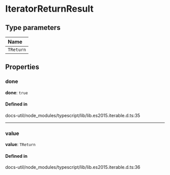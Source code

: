 # IteratorReturnResult

## Type parameters

| Name |
| :------ |
| `TReturn` | `object` |

## Properties

### done

 **done**: ``true``

#### Defined in

docs-util/node_modules/typescript/lib/lib.es2015.iterable.d.ts:35

___

### value

 **value**: `TReturn`

#### Defined in

docs-util/node_modules/typescript/lib/lib.es2015.iterable.d.ts:36
